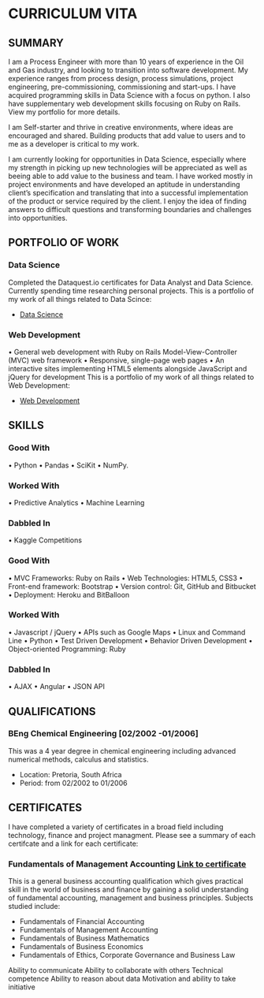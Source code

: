 # CURRICULUM VITA

## SUMMARY

I am a Process Engineer with more than 10 years of experience in the Oil and Gas industry, and looking to transition into software development. My experience ranges from process design, process simulations, project engineering, pre-commissioning, commissioning and start-ups. I have acquired programming skills in Data Science with a focus on python. I also have supplementary web development skills focusing on Ruby on Rails. View my portfolio for more details.

I am Self-starter and thrive in creative environments, where ideas are encouraged and shared. Building products that add value to users and to me as a developer is critical to my work.

I am currently looking for opportunities in Data Science, especially where my strength in picking up new technologies will be appreciated as well as beeing able to add value to the business and team. I have worked mostly in project environments and have developed an aptitude in understanding client’s specification and translating that into a successful implementation of the product or service required by the client. I enjoy the idea of finding answers to difficult questions and transforming boundaries and challenges into opportunities.

## PORTFOLIO OF WORK

### Data Science
Completed the Dataquest.io certificates for Data Analyst and Data Science. Currently spending time researching personal projects. This is a portfolio of my work of all things related to Data Scince:
* [Data Science](https://github.com/JasonMDev/portfolio-datascience)

### Web Development
• General web development with Ruby on Rails Model-View-Controller (MVC) web framework
• Responsive, single-page web pages 
• An interactive sites implementing HTML5 elements alongside JavaScript and jQuery for development 
This is a portfolio of my work of all things related to Web Development:
* [Web Development](https://github.com/JasonMDev/portfolio-web-development)

## SKILLS
### Good With
• Python
• Pandas
• SciKit
• NumPy.

### Worked With
• Predictive Analytics
• Machine Learning

### Dabbled In
• Kaggle Competitions

### Good With
• MVC Frameworks: Ruby on Rails
• Web Technologies: HTML5, CSS3
• Front-end framework: Bootstrap
• Version control: Git, GitHub and Bitbucket
• Deployment: Heroku and BitBalloon

### Worked With
• Javascript / jQuery
• APIs such as Google Maps
• Linux and Command Line
• Python
• Test Driven Development
• Behavior Driven Development
• Object-oriented Programming: Ruby

### Dabbled In
• AJAX
• Angular
• JSON API

## QUALIFICATIONS
### BEng Chemical Engineering [02/2002 -01/2006]
This was a 4 year degree in chemical engineering including advanced numerical methods, calculus and statistics.
* Location: Pretoria, South Africa
* Period: from 02/2002 to 01/2006

## CERTIFICATES
I have completed a variety of certificates in a broad field including technology, finance and project managment. Please see a summary of each certifcate and a link for each certificate:

### Fundamentals	of	Management	Accounting [Link to certificate](https://github.com/JasonMDev/curriculum-vitae/certificates/JasonMansCIMABusinessCert.pdf)
This is a general business accounting qualification which gives practical skill in the world of business and finance by gaining a solid understanding of fundamental accounting, management and business principles. Subjects studied include:
* Fundamentals of Financial Accounting
* Fundamentals of Management Accounting
* Fundamentals of Business Mathematics
* Fundamentals of Business Economics
* Fundamentals of Ethics, Corporate Governance and Business Law


Ability to communicate
Ability to collaborate with others
Technical competence
Ability to reason about data
Motivation and ability to take initiative
